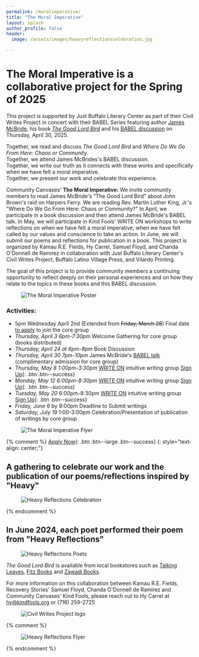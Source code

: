 ```yaml
---
permalink: /moralimperative/
title: "The Moral Imperative"
layout: splash
author_profile: false
header:
  image: /assets/images/heavyreflectionscelebration.jpg

---
```



# The Moral Imperative is a collaborative project for the Spring of 2025

This project is supported by Just Buffalo Literary Center as part
of their Civil Writes Project in concert with their BABEL Series
featuring author [James McBride](http://www.jamesmcbride.com), his book
[*The Good Lord Bird*](http://www.jamesmcbride.com/good-lord-bird/) and his [BABEL
discussion](https://www.justbuffalo.org/events/babel-james-mcbride-2025-04-30/)
on Thursday, April 30, 2025.

Together, we read and discuss *The Good Lord Bird* and *Where Do We Go From Here: Chaos or Community*.<br>
Together, we attend James McBrides's BABEL discussion.<br>
Together, we write our truth as it connects with these works and specifically when we have felt a moral imperative.<br>
Together, we present our work and celebrate this experience.<br>

Community Canvases' **The Moral Imperative:** We invite community members to read James McBride's "The Good Lord Bird" about John Brown's raid on Harpers Ferry. We are reading Rev. Martin Luther King, Jr.'s "Where Do We Go From Here: Chaos or Community?" In April, we participate in a book discussion and then attend James McBride's BABEL talk. In May, we will participate in Kind Fools' WRITE ON workshops to write reflections on when we have felt a moral imperative, when we have felt called by our values and conscience to take an action. In June, we will submit our poems and reflections for publication in a book. This project is organized by Kamau R.E. Fields, Hy Carrel, Samuel Floyd, and Chanda O'Donnell de Ramirez in collaboration with Just Buffalo Literary Center's Civil Writes Project, Buffalo Latino Village Press, and Vilardo Printing.

The goal of this project is to provide community members a continuing
opportunity to reflect deeply on their personal experiences and on how
they relate to the topics in these books and this BABEL discussion.

<figure style="max-width: 800px" class="align-center">
  <img src="/assets/images/themoralimperativeprograms.png"
   alt="The Moral Imperative Poster">
</figure>

### Activities:
- 5pm Wednesday April 2nd (Extended from ~~Friday, March 28~~) Final date [to apply](
https://docs.google.com/forms/d/e/1FAIpQLSd21gT-rH1Qd63xuL8rKxj39oObIdXfNNNI42MFRiCH_dUAfg/viewform
    ) to join the core group
- *Thursday, April 3 6pm-7:30pm* Welcome Gathering for core group (books distributed)
- *Thursday, April 24 at 6pm-8pm* Book Discussion
- *Thursday, April 30 7pm-10pm* James McBride's [BABEL talk](
    https://www.justbuffalo.org/events/babel-james-mcbride-2025-04-30/
   ) (complimentary admission for core group)
- *Thursday, May 8 1:00pm-3:30pm* [WRITE ON](/writeon/) intuitive writing group
    [Sign Up](/signups/writeon20250508/){: .btn .btn--success}
- *Monday, May 12 6:00pm-8:30pm* [WRITE ON](/writeon/) intuitive writing group
    [Sign Up](/signups/writeon20250512/){: .btn .btn--success}
- *Tuesday, May 20* 6:00pm-8:30pm [WRITE ON](/writeon/) intuitive writing group
    [Sign Up](/signups/writeon20250520/){: .btn .btn--success}
- *Friday, June 6* by 9:00pm Deadline to Submit writings
- *Saturday, July 19* 1:00-3:00pm Celebration/Presentation of
   publication of writings by core group


<figure style="max-width: 800px" class="align-center">
  <img src="/assets/images/themoralimperativead.png"
   alt="The Moral Imperative Flyer">
</figure>

{% comment %}
[Apply Now](
https://docs.google.com/forms/d/e/1FAIpQLSd21gT-rH1Qd63xuL8rKxj39oObIdXfNNNI42MFRiCH_dUAfg/viewform
){: .btn .btn--large .btn--success}
{: style="text-align: center;"}

## A gathering to celebrate our work and the publication of our poems/reflections inspired by "Heavy"

<figure style="max-width: 1080px" class="align-center">
  <img src="/assets/images/heavyreflectionsgroup.jpg"
   alt="Heavy Reflections Celebration">
</figure>
{% endcomment %}

## In June 2024, each poet performed their poem from "Heavy Reflections"

<figure style="max-width: 1080px" class="align-center">
  <img src="/assets/images/heavyreflectionspoets.jpg"
   alt="Heavy Reflections Poets">
</figure>

*The Good Lord Bird* is available from local bookstores such as [Talking Leaves](https://www.tleavesbooks.com/search/site/heavy),
[Fitz Books](https://www.fitzbooks.net) and [Zawadi Books](https://www.facebook.com/zawadibooksbflo/).

For more information on this collaboration between Kamau R.E. Fields,
Recovery Stories' Samuel Floyd, Chanda O'Donnell de Ramirez
and Community Canvases’ Kind Fools, please reach out to Hy Carrel
at hy@kindfools.org or (716) 259-2725

<figure style="max-width: 599px" class="align-center">
  <img src="/assets/images/JB-Civil-Writes-fade-white-RECT_reduced.jpg"
   alt="Civil Writes Project logo">
</figure>

{% comment %}
<figure style="max-width: 1080px" class="align-center">
  <img src="/assets/images/Heavy-Reflections-IG.jpg"
   alt="Heavy Reflections Flyer">
</figure>

{% endcomment %}
